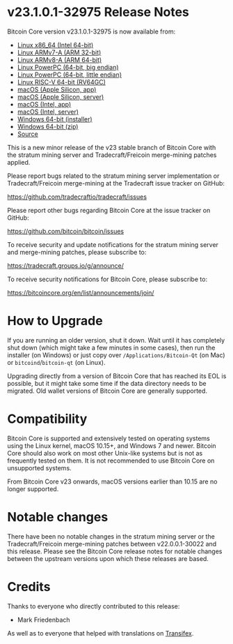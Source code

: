 v23.1.0.1-32975 Release Notes
=============================

Bitcoin Core version v23.1.0.1-32975 is now available from:

  * [Linux x86_64 (Intel 64-bit)](https://s3.amazonaws.com/in.freico.stable/bitcoin-v23.1.0.1-32975-x86_64-linux-gnu.tar.gz)
  * [Linux ARMv7-A (ARM 32-bit)](https://s3.amazonaws.com/in.freico.stable/bitcoin-v23.1.0.1-32975-arm-linux-gnueabihf.tar.gz)
  * [Linux ARMv8-A (ARM 64-bit)](https://s3.amazonaws.com/in.freico.stable/bitcoin-v23.1.0.1-32975-aarch64-linux-gnu.tar.gz)
  * [Linux PowerPC (64-bit, big endian)](https://s3.amazonaws.com/in.freico.stable/bitcoin-v23.1.0.1-32975-powerpc64-linux-gnu.tar.gz)
  * [Linux PowerPC (64-bit, little endian)](https://s3.amazonaws.com/in.freico.stable/bitcoin-v23.1.0.1-32975-powerpc64le-linux-gnu.tar.gz)
  * [Linux RISC-V 64-bit (RV64GC)](https://s3.amazonaws.com/in.freico.stable/bitcoin-v23.1.0.1-32975-riscv64-linux-gnu.tar.gz)
  * [macOS (Apple Silicon, app)](https://s3.amazonaws.com/in.freico.stable/bitcoin-v23.1.0.1-32975-arm64-apple-darwin.dmg)
  * [macOS (Apple Silicon, server)](https://s3.amazonaws.com/in.freico.stable/bitcoin-v23.1.0.1-32975-arm64-apple-darwin.tar.gz)
  * [macOS (Intel, app)](https://s3.amazonaws.com/in.freico.stable/bitcoin-v23.1.0.1-32975-x86_64-apple-darwin.dmg)
  * [macOS (Intel, server)](https://s3.amazonaws.com/in.freico.stable/bitcoin-v23.1.0.1-32975-x86_64-apple-darwin.tar.gz)
  * [Windows 64-bit (installer)](https://s3.amazonaws.com/in.freico.stable/bitcoin-v23.1.0.1-32975-win64-setup.exe)
  * [Windows 64-bit (zip)](https://s3.amazonaws.com/in.freico.stable/bitcoin-v23.1.0.1-32975-win64.zip)
  * [Source](https://github.com/tradecraftio/tradecraft/archive/bitcoin-v23.1.0.1-32975.zip)

This is a new minor release of the v23 stable branch of Bitcoin Core with the
stratum mining server and Tradecraft/Freicoin merge-mining patches applied.

Please report bugs related to the stratum mining server implementation or
Tradecraft/Freicoin merge-mining at the Tradecraft issue tracker on GitHub:

  <https://github.com/tradecraftio/tradecraft/issues>

Please report other bugs regarding Bitcoin Core at the issue tracker on GitHub:

  <https://github.com/bitcoin/bitcoin/issues>

To receive security and update notifications for the stratum mining server and
merge-mining patches, please subscribe to:

  <https://tradecraft.groups.io/g/announce/>

To receive security notifications for Bitcoin Core, please subscribe to:

  <https://bitcoincore.org/en/list/announcements/join/>

How to Upgrade
==============

If you are running an older version, shut it down.  Wait until it has completely
shut down (which might take a few minutes in some cases), then run the installer
(on Windows) or just copy over `/Applications/Bitcoin-Qt` (on Mac) or
`bitcoind`/`bitcoin-qt` (on Linux).

Upgrading directly from a version of Bitcoin Core that has reached its EOL is
possible, but it might take some time if the data directory needs to be
migrated.  Old wallet versions of Bitcoin Core are generally supported.

Compatibility
=============

Bitcoin Core is supported and extensively tested on operating systems using the
Linux kernel, macOS 10.15+, and Windows 7 and newer.  Bitcoin Core should also
work on most other Unix-like systems but is not as frequently tested on them.
It is not recommended to use Bitcoin Core on unsupported systems.

From Bitcoin Core v23 onwards, macOS versions earlier than 10.15 are no longer
supported.

Notable changes
===============

There have been no notable changes in the stratum mining server or the
Tradecraft/Freicoin merge-mining patches between v22.0.0.1-30022 and this
release.  Please see the Bitcoin Core release notes for notable changes between
the upstream versions upon which these releases are based.

Credits
=======

Thanks to everyone who directly contributed to this release:

- Mark Friedenbach

As well as to everyone that helped with translations on
[Transifex](https://www.transifex.com/tradecraft/freicoin-1/).
